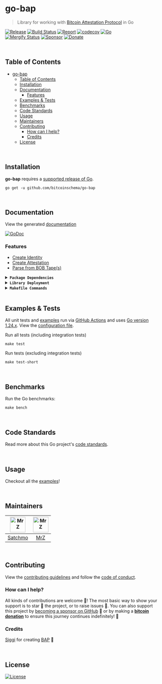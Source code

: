 # go-bap
> Library for working with [Bitcoin Attestation Protocol](https://github.com/icellan/bap) in Go

[![Release](https://img.shields.io/github/release-pre/BitcoinSchema/go-bap.svg?logo=github&style=flat&v=3)](https://github.com/BitcoinSchema/go-bap/releases)
[![Build Status](https://img.shields.io/github/actions/workflow/status/BitcoinSchema/go-bap/run-tests.yml?branch=master&logo=github&v=3)](https://github.com/BitcoinSchema/go-bap/actions)
[![Report](https://goreportcard.com/badge/github.com/BitcoinSchema/go-bap?style=flat&v=3)](https://goreportcard.com/report/github.com/BitcoinSchema/go-bap)
[![codecov](https://codecov.io/gh/BitcoinSchema/go-bap/branch/master/graph/badge.svg?v=3)](https://codecov.io/gh/BitcoinSchema/go-bap)
[![Go](https://img.shields.io/github/go-mod/go-version/BitcoinSchema/go-bap?v=3)](https://golang.org/)
<br>
[![Mergify Status](https://img.shields.io/endpoint.svg?url=https://api.mergify.com/v1/badges/BitcoinSchema/go-bap&style=flat&v=3)](https://mergify.io)
[![Sponsor](https://img.shields.io/badge/sponsor-BitcoinSchema-181717.svg?logo=github&style=flat&v=3)](https://github.com/sponsors/BitcoinSchema)
[![Donate](https://img.shields.io/badge/donate-bitcoin-ff9900.svg?logo=bitcoin&style=flat&v=3)](https://gobitcoinsv.com/#sponsor?utm_source=github&utm_medium=sponsor-link&utm_campaign=go-bap&utm_term=go-bap&utm_content=go-bap)

<br/>

## Table of Contents
- [go-bap](#go-bap)
  - [Table of Contents](#table-of-contents)
  - [Installation](#installation)
  - [Documentation](#documentation)
    - [Features](#features)
  - [Examples \& Tests](#examples--tests)
  - [Benchmarks](#benchmarks)
  - [Code Standards](#code-standards)
  - [Usage](#usage)
  - [Maintainers](#maintainers)
  - [Contributing](#contributing)
    - [How can I help?](#how-can-i-help)
    - [Credits](#credits)
  - [License](#license)

<br/>

## Installation

**go-bap** requires a [supported release of Go](https://golang.org/doc/devel/release.html#policy).
```shell script
go get -u github.com/bitcoinschema/go-bap
```

<br/>

## Documentation
View the generated [documentation](https://pkg.go.dev/github.com/bitcoinschema/go-bap)

[![GoDoc](https://godoc.org/github.com/bitcoinschema/go-bap?status.svg&style=flat)](https://pkg.go.dev/github.com/bitcoinschema/go-bap)

### Features
- [Create Identity](bap.go)
- [Create Attestation](bap.go)
- [Parse from BOB Tape(s)](bob.go)

<details>
<summary><strong><code>Package Dependencies</code></strong></summary>
<br/>

- [bitcoinschema/go-aip](https://github.com/bitcoinschema/go-aip)
- [bitcoinschema/go-bob](https://github.com/bitcoinschema/go-bob)
- [bitcoinsv/bsvutil](https://github.com/bitcoinsv/bsvutil)
- [bitcoin-sv/go-sdk](https://github.com/bsv-blockchain/go-sdk)
</details>

<details>
<summary><strong><code>Library Deployment</code></strong></summary>
<br/>

[goreleaser](https://github.com/goreleaser/goreleaser) for easy binary or library deployment to Github and can be installed via: `brew install goreleaser`.

The [.goreleaser.yml](.goreleaser.yml) file is used to configure [goreleaser](https://github.com/goreleaser/goreleaser).

Use `make release-snap` to create a snapshot version of the release, and finally `make release` to ship to production.
</details>

<details>
<summary><strong><code>Makefile Commands</code></strong></summary>
<br/>

View all `makefile` commands
```shell script
make help
```

List of all current commands:
```text
all                   Runs multiple commands
clean                 Remove previous builds and any test cache data
clean-mods            Remove all the Go mod cache
coverage              Shows the test coverage
diff                  Show the git diff
generate              Runs the go generate command in the base of the repo
godocs                Sync the latest tag with GoDocs
help                  Show this help message
install               Install the application
install-go            Install the application (Using Native Go)
install-releaser      Install the GoReleaser application
lint                  Run the golangci-lint application (install if not found)
release               Full production release (creates release in Github)
release               Runs common.release then runs godocs
release-snap          Test the full release (build binaries)
release-test          Full production test release (everything except deploy)
replace-version       Replaces the version in HTML/JS (pre-deploy)
tag                   Generate a new tag and push (tag version=0.0.0)
tag-remove            Remove a tag if found (tag-remove version=0.0.0)
tag-update            Update an existing tag to current commit (tag-update version=0.0.0)
test                  Runs lint and ALL tests
test-ci               Runs all tests via CI (exports coverage)
test-ci-no-race       Runs all tests via CI (no race) (exports coverage)
test-ci-short         Runs unit tests via CI (exports coverage)
test-no-lint          Runs just tests
test-short            Runs vet, lint and tests (excludes integration tests)
test-unit             Runs tests and outputs coverage
uninstall             Uninstall the application (and remove files)
update-linter         Update the golangci-lint package (macOS only)
vet                   Run the Go vet application
```
</details>

<br/>

## Examples & Tests
All unit tests and [examples](examples) run via [GitHub Actions](https://github.com/BitcoinSchema/go-bap/actions) and
uses [Go version 1.24.x](https://golang.org/doc/go1.24). View the [configuration file](.github/workflows/run-tests.yml).

Run all tests (including integration tests)
```shell script
make test
```

Run tests (excluding integration tests)
```shell script
make test-short
```

<br/>

## Benchmarks
Run the Go benchmarks:
```shell script
make bench
```

<br/>

## Code Standards
Read more about this Go project's [code standards](.github/CODE_STANDARDS.md).

<br/>

## Usage
Checkout all the [examples](examples)!

<br/>

## Maintainers
| [<img src="https://github.com/rohenaz.png" height="50" alt="MrZ" />](https://github.com/rohenaz) | [<img src="https://github.com/mrz1836.png" height="50" alt="MrZ" />](https://github.com/mrz1836) |
|:------------------------------------------------------------------------------------------------:|:------------------------------------------------------------------------------------------------:|
|                              [Satchmo](https://github.com/rohenaz)                               |                                [MrZ](https://github.com/mrz1836)                                 |

<br/>

## Contributing

View the [contributing guidelines](.github/CONTRIBUTING.md) and follow the [code of conduct](.github/CODE_OF_CONDUCT.md).

### How can I help?
All kinds of contributions are welcome :raised_hands:!
The most basic way to show your support is to star :star2: the project, or to raise issues :speech_balloon:.
You can also support this project by [becoming a sponsor on GitHub](https://github.com/sponsors/BitcoinSchema) :clap:
or by making a [**bitcoin donation**](https://gobitcoinsv.com/#sponsor?utm_source=github&utm_medium=sponsor-link&utm_campaign=go-bap&utm_term=go-bap&utm_content=go-bap) to ensure this journey continues indefinitely! :rocket:


### Credits
[Siggi](https://github.com/icellan) for creating [BAP](https://github.com/icellan/bap) :clap:

<br/>

## License

[![License](https://img.shields.io/github/license/BitcoinSchema/go-bap.svg?style=flat&v=3)](LICENSE)
